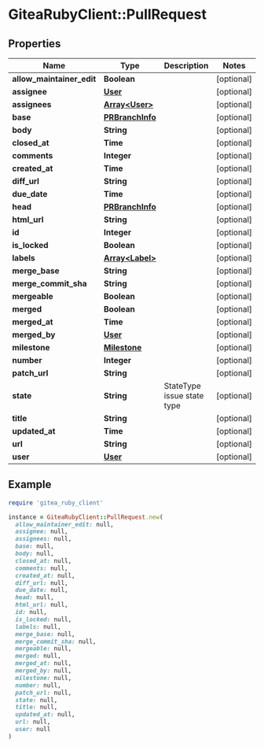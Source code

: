 # GiteaRubyClient::PullRequest

## Properties

| Name | Type | Description | Notes |
| ---- | ---- | ----------- | ----- |
| **allow_maintainer_edit** | **Boolean** |  | [optional] |
| **assignee** | [**User**](User.md) |  | [optional] |
| **assignees** | [**Array&lt;User&gt;**](User.md) |  | [optional] |
| **base** | [**PRBranchInfo**](PRBranchInfo.md) |  | [optional] |
| **body** | **String** |  | [optional] |
| **closed_at** | **Time** |  | [optional] |
| **comments** | **Integer** |  | [optional] |
| **created_at** | **Time** |  | [optional] |
| **diff_url** | **String** |  | [optional] |
| **due_date** | **Time** |  | [optional] |
| **head** | [**PRBranchInfo**](PRBranchInfo.md) |  | [optional] |
| **html_url** | **String** |  | [optional] |
| **id** | **Integer** |  | [optional] |
| **is_locked** | **Boolean** |  | [optional] |
| **labels** | [**Array&lt;Label&gt;**](Label.md) |  | [optional] |
| **merge_base** | **String** |  | [optional] |
| **merge_commit_sha** | **String** |  | [optional] |
| **mergeable** | **Boolean** |  | [optional] |
| **merged** | **Boolean** |  | [optional] |
| **merged_at** | **Time** |  | [optional] |
| **merged_by** | [**User**](User.md) |  | [optional] |
| **milestone** | [**Milestone**](Milestone.md) |  | [optional] |
| **number** | **Integer** |  | [optional] |
| **patch_url** | **String** |  | [optional] |
| **state** | **String** | StateType issue state type | [optional] |
| **title** | **String** |  | [optional] |
| **updated_at** | **Time** |  | [optional] |
| **url** | **String** |  | [optional] |
| **user** | [**User**](User.md) |  | [optional] |

## Example

```ruby
require 'gitea_ruby_client'

instance = GiteaRubyClient::PullRequest.new(
  allow_maintainer_edit: null,
  assignee: null,
  assignees: null,
  base: null,
  body: null,
  closed_at: null,
  comments: null,
  created_at: null,
  diff_url: null,
  due_date: null,
  head: null,
  html_url: null,
  id: null,
  is_locked: null,
  labels: null,
  merge_base: null,
  merge_commit_sha: null,
  mergeable: null,
  merged: null,
  merged_at: null,
  merged_by: null,
  milestone: null,
  number: null,
  patch_url: null,
  state: null,
  title: null,
  updated_at: null,
  url: null,
  user: null
)
```

